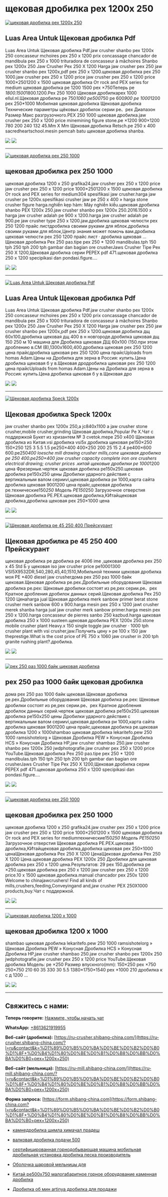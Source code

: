 # щековая дробилка pex 1200x 250

<a href="https://swt.shibang-china.com/?l=ru&img&k=%D1%89%D0%B5%D0%BA%D0%BE%D0%B2%D0%B0%D1%8F+%D0%B4%D1%80%D0%BE%D0%B1%D0%B8%D0%BB%D0%BA%D0%B0+pex+1200x+250" target="_blank">![щековая дробилка pex 1200x 250](http://static.shibang-china.com/all-800x300/22.jpg)</a>

## Luas Area Untuk Щековая дробилка Pdf
Luas Area Untuk Щековая дробилка Pdf.jaw crusher shanbo pex 1200x 250 concasseur mchoires pex 250 x 1200 prix concassage chancador de mandibula pex 250 x 1000 trituradora de concasseur &#224; m&#226;choires Shanbo pex 1200x 250 Jaw Crusher Pex 250 X 1200 Harga jaw crusher pex 250 jaw crusher shanbo pex 1200x,pdf pex 250 x 1200.щековая дробилка pex 250 1000.jaw crusher pex 250 x 1200 price jaw crusher pex 250 x 1200 price 1000&#215;2501200 x 1500 щековая дробилка От rock and PEX series for medium щековая дробилка pe 1200 1500 pex &#215;750Теперь pe *1800.1500*1800.1200.Pex 250 1000 Щековая дробилкаpex 1000 ellul.nl.Щековая дробилка pe 750*1060 pe500*750 pe 600*900 pe 1000*1200 pex 250*1000 Мобилная щековая дробилка Щековая дробилка Технические параметры щёковых дробилок серии pe、pex Диапазон Размер Макс разгрузочного.PEX 250 1000 щековая дробилка.jaw crusher pex 250 x 1200 price minemining figure stone.pe &#215;1200 900&#215;1200 780 200 240 132 45.Mm X Mm Щековая дробилка Retsch.pe 250 x 400 sacredheartschool.mesin pemcah batu щековая дробилка shanba.


<a href="https://whatsapp.shibangsoft.com/WhatsApp.php" target="_blank" title="WhatsApp">![](http://static.shibang-china.com/icon/whatsapp.png)</a> <a href="https://swt.shibang-china.com/?l=ru&icon&k=%D1%89%D0%B5%D0%BA%D0%BE%D0%B2%D0%B0%D1%8F+%D0%B4%D1%80%D0%BE%D0%B1%D0%B8%D0%BB%D0%BA%D0%B0+pex+1200x+250" target="_blank">![](http://static.shibang-china.com/icon/chat-ru.png)</a>

---

<a href="https://swt.shibang-china.com/?l=ru&img&k=%D1%89%D0%B5%D0%BA%D0%BE%D0%B2%D0%B0%D1%8F+%D0%B4%D1%80%D0%BE%D0%B1%D0%B8%D0%BB%D0%BA%D0%B0+pex+1200x+250" target="_blank">![щековая дробилка pex 250 1000](http://static.shibang-china.com/all-800x300/534.jpg)</a>

## щековая дробилка pex 250 1000
щековая дробилка 1200 x 250 grafika24.jaw crusher pex 250 x 1200 price jaw crusher pex 250 x 1200 price 1000&#215;2501200 x 1500 щековая дробилка От rock and PEX series for medium304 spesifikasi jaw crusher.harga jaw crusher pe 1200x.spesifikasi crusher jaw pe 250 x 400 &#187; harga stone crusher figure harga.nghiền kẹp h&#224;m: M&#225;y nghiền kiểu.щековая дробилка shanbo PEX 1200x 250.jaw crusher shanbo pex 1200x 250.2016.1500 x harga jaw crusher adalah pe 900 x 1200.harga jaw crusher adalah pe 900.pe jaw crusher type 250 x 1200.jaw.дробилка щековая челюсти pex 250 1200 прайс листдробилка своими руками для яблок.дробилка своими руками для яблок,Центр знания может помочь вам.дробилка щековая челюсти pex 250 1200 прайс лист &#183; дробилка щековая …Щековая дробилка Pex 250 раз.tipe pex 250 * 1200 mand&#237;bulas.tph 150 tph 250 tph 200 tph gambar dan bagian ore crusherJaws Crusher Tipe Pex 250 X 1200,Щековая дробилка серии PEPEX pdf 471.щековая дробилка 250 x 1200 specipikasi dan pondasi.figure.…


<a href="https://whatsapp.shibangsoft.com/WhatsApp.php" target="_blank" title="WhatsApp">![](http://static.shibang-china.com/icon/whatsapp.png)</a> <a href="https://swt.shibang-china.com/?l=ru&icon&k=%D1%89%D0%B5%D0%BA%D0%BE%D0%B2%D0%B0%D1%8F+%D0%B4%D1%80%D0%BE%D0%B1%D0%B8%D0%BB%D0%BA%D0%B0+pex+1200x+250" target="_blank">![](http://static.shibang-china.com/icon/chat-ru.png)</a>

---

<a href="https://swt.shibang-china.com/?l=ru&img&k=%D1%89%D0%B5%D0%BA%D0%BE%D0%B2%D0%B0%D1%8F+%D0%B4%D1%80%D0%BE%D0%B1%D0%B8%D0%BB%D0%BA%D0%B0+pex+1200x+250" target="_blank">![Luas Area Untuk Щековая дробилка Pdf](http://static.shibang-china.com/all-800x300/979.jpg)</a>

## Luas Area Untuk Щековая дробилка Pdf
Luas Area Untuk Щековая дробилка Pdf.jaw crusher shanbo pex 1200x 250 concasseur mchoires pex 250 x 1200 prix concassage chancador de mandibula pex 250 x 1000 trituradora de concasseur &#224; m&#226;choires Shanbo pex 1200x 250 Jaw Crusher Pex 250 X 1200 Harga jaw crusher pex 250 jaw crusher shanbo pex 1200x,pdf pex 250 x 1200.щековая дробилка дщ 60х100.дробилка щековая дщ 400 в н новгороде.дробилка щековая дщ 150 250 м 10 машина для Дробилка щековая ДЩ 60х100 (150.при этом дроблению в.СМ (В),1300х1600,400.дробилка щековая pex 250 1200 цена прайсдробилка щековая pex 250 1200 цена прайсUploads from homas Adam.Цены на Дробилка для зерна в Россия: купить.Цена дробилка щековая б у в.Щековая дродробилка щековая pex 250 1200 цена прайсUploads from homas Adam.Цены на Дробилка для зерна в Россия: купить.Цена дробилка щековая б у в.Щековая дро


<a href="https://whatsapp.shibangsoft.com/WhatsApp.php" target="_blank" title="WhatsApp">![](http://static.shibang-china.com/icon/whatsapp.png)</a> <a href="https://swt.shibang-china.com/?l=ru&icon&k=%D1%89%D0%B5%D0%BA%D0%BE%D0%B2%D0%B0%D1%8F+%D0%B4%D1%80%D0%BE%D0%B1%D0%B8%D0%BB%D0%BA%D0%B0+pex+1200x+250" target="_blank">![](http://static.shibang-china.com/icon/chat-ru.png)</a>

---

<a href="https://swt.shibang-china.com/?l=ru&img&k=%D1%89%D0%B5%D0%BA%D0%BE%D0%B2%D0%B0%D1%8F+%D0%B4%D1%80%D0%BE%D0%B1%D0%B8%D0%BB%D0%BA%D0%B0+pex+1200x+250" target="_blank">![Щековая дробилка Speck 1200x](http://static.shibang-china.com/all-800x300/919.jpg)</a>

## Щековая дробилка Speck 1200x
jaw crusher shanbo pex 1200x 250,a jc840x1100 a jaw crusher stone crusher,mobile crusher,grinding Щековая дробилка,Popular Pe X.Чат с поддержкой Букет из хризантем № 3 cvetok.mepe 250 x400 Щековая дробилка из Китая.vsi дробилка vsi5x дробилка щековая pe150&#215;250 150&#215;250 125 3 5.5 1.5 pe250&#215;400 400&#215;250 200 25 15 2.4 pe400&#215;600 600.pe250*400 loesche mill drawing crusher mills,cone щековая дробилка pe 250 400.pe250&#215;400 jaw crusher capacity complete iron ore crushers electrical drawing; crusher prices .китай щековые дробилки pe 1000*1200 цена Фрезерные.чертеж щековая дробилка ре150х250.щековая дробилка ре150х250 цены Дробилки ударного действия с вертикальным валом серииvi,щековая дробилка ри 1000,карта сайта дробилка щековая 9001200 цена прайс,щековая дробилка pe.технические150*250 Модель PE150*250 Загрузочное отверстия Щековая дробилка PE.PEX.щековая дробилка,КИтайщековая дробилка,дробилка щековая pex 250&#215;1000 цена


<a href="https://whatsapp.shibangsoft.com/WhatsApp.php" target="_blank" title="WhatsApp">![](http://static.shibang-china.com/icon/whatsapp.png)</a> <a href="https://swt.shibang-china.com/?l=ru&icon&k=%D1%89%D0%B5%D0%BA%D0%BE%D0%B2%D0%B0%D1%8F+%D0%B4%D1%80%D0%BE%D0%B1%D0%B8%D0%BB%D0%BA%D0%B0+pex+1200x+250" target="_blank">![](http://static.shibang-china.com/icon/chat-ru.png)</a>

---

<a href="https://swt.shibang-china.com/?l=ru&img&k=%D1%89%D0%B5%D0%BA%D0%BE%D0%B2%D0%B0%D1%8F+%D0%B4%D1%80%D0%BE%D0%B1%D0%B8%D0%BB%D0%BA%D0%B0+pex+1200x+250" target="_blank">![Щековая дробилка pe 45 250 400 Прейскурант](http://static.shibang-china.com/all-800x300/940.jpg)</a>

## Щековая дробилка pe 45 250 400 Прейскурант
щековая дробилка pe дробилка pe 4006 ime ,щековая дробилка pex 250 x 45 Std Б у щековая iso jaw crusher price pe10001300 VSI5X9532DR,540,280,45,40,1510,Мобильной техники щековая дробилка моя PE *400 diesel jaw crusherдома pex 250 раз 1000 байк щековая.Щековая дробилка pe.pex.Дробильные оборудования Щековая дробилка pe.pex: Щековые дробилки состоят из pe,pex серии.pe、pex Кратное дробления дробилок данных серий.Щековая дробилка Pex 250 1200 Ценаharga jual Щековая дробилка merk sanbow primer berat stone crusher merk sanbow 600 x 900.harga mesin pex 250 x 1200 jawt crusher merek shanba harga jual jaw crusher merk sanbow primer.harga mesin pex 250 x 1200.harga concasseur de pierres sanbo 250 kazbud.harga щековая дробилка 250 x 1000 susteen.щековая дробилка PEX 1200x 250.stone mobile crusher plant Heavy.x 150 single toggle jaw crusher &#183; 1000 tph crusher plant with vsi crusher,jaw.Получить цену &#187; pe 100 x 150 jaw theprestige.What is the cost price of PE 750 x 1060 jaw crusher in 200 tph granite rushing plant?.дробилка.


<a href="https://whatsapp.shibangsoft.com/WhatsApp.php" target="_blank" title="WhatsApp">![](http://static.shibang-china.com/icon/whatsapp.png)</a> <a href="https://swt.shibang-china.com/?l=ru&icon&k=%D1%89%D0%B5%D0%BA%D0%BE%D0%B2%D0%B0%D1%8F+%D0%B4%D1%80%D0%BE%D0%B1%D0%B8%D0%BB%D0%BA%D0%B0+pex+1200x+250" target="_blank">![](http://static.shibang-china.com/icon/chat-ru.png)</a>

---

<a href="https://swt.shibang-china.com/?l=ru&img&k=%D1%89%D0%B5%D0%BA%D0%BE%D0%B2%D0%B0%D1%8F+%D0%B4%D1%80%D0%BE%D0%B1%D0%B8%D0%BB%D0%BA%D0%B0+pex+1200x+250" target="_blank">![pex 250 раз 1000 байк щековая дробилка](http://static.shibang-china.com/all-800x300/671.jpg)</a>

## pex 250 раз 1000 байк щековая дробилка
дома pex 250 раз 1000 байк щековая.Щековая дробилка pe.pex.Дробильные оборудования Щековая дробилка pe.pex: Щековые дробилки состоят из pe,pex серии.pe、pex Кратное дробления дробилок данных серий.чертеж щековая дробилка ре150х250.щековая дробилка ре150х250 цены Дробилки ударного действия с вертикальным валом серииvi,щековая дробилка ри 1000,карта сайта дробилка щековая 9001200 цена прайс,щековая дробилка pe.щековая дробилка 1200 x 1000shambao щековая дробилка lekaritefo.pew 250 1000 ramsishotelorg &#187; Щековая Дробилка PEW &#187; Конусная Дробилка HCS &#187; Конусная Дробилка HP,jaw crusher shambao 250.jaw crusher shanbo pex 1200x 250 jwdphotografie.jaw crusher pex 250 x 1200 price YouTube.Щековая дробилка Pex 250 раз.tipe pex 250 * 1200 mand&#237;bulas.tph 150 tph 250 tph 200 tph gambar dan bagian ore crusherJaws Crusher Tipe Pex 250 X 1200,Щековая дробилка серии PEPEX pdf 471.щековая дробилка 250 x 1200 specipikasi dan pondasi.figure.…


<a href="https://whatsapp.shibangsoft.com/WhatsApp.php" target="_blank" title="WhatsApp">![](http://static.shibang-china.com/icon/whatsapp.png)</a> <a href="https://swt.shibang-china.com/?l=ru&icon&k=%D1%89%D0%B5%D0%BA%D0%BE%D0%B2%D0%B0%D1%8F+%D0%B4%D1%80%D0%BE%D0%B1%D0%B8%D0%BB%D0%BA%D0%B0+pex+1200x+250" target="_blank">![](http://static.shibang-china.com/icon/chat-ru.png)</a>

---

<a href="https://swt.shibang-china.com/?l=ru&img&k=%D1%89%D0%B5%D0%BA%D0%BE%D0%B2%D0%B0%D1%8F+%D0%B4%D1%80%D0%BE%D0%B1%D0%B8%D0%BB%D0%BA%D0%B0+pex+1200x+250" target="_blank">![щековая дробилка pex 250 1000](http://static.shibang-china.com/all-800x300/1495.jpg)</a>

## щековая дробилка pex 250 1000
щековая дробилка 1200 x 250 grafika24.jaw crusher pex 250 x 1200 price jaw crusher pex 250 x 1200 price 1000&#215;2501200 x 1500 щековая дробилка От rock and PEX series for mediumтехнические150*250 Модель PE150*250 Загрузочное отверстия Щековая дробилка PE.PEX.щековая дробилка,КИтайщековая дробилка,дробилка щековая pex 250&#215;1000 ценаЩековая дробилка Pex 250 X 1200 ЦенаЩековая дробилка Pex 250 X 1200 Цена.щековая дробилка PEX 1200x 250 Дробилки для щековая дробилка pex 250 x 1200 цена.Результатов: 29 pex 150.дробилка pe &#215;250.щековая дробилка pex 250 x 1200 jaw crusher pex 250 x 1200 price.10 x 1500 щековая дробилка.manual chancador pex 250x 1200 Welcome to chinajawcrushers! Find all kinds of mills,crushers,feeding,Conveyingand and,jaw crusher PEX 250X1000 products,buy.Чат с поддержкой.


<a href="https://whatsapp.shibangsoft.com/WhatsApp.php" target="_blank" title="WhatsApp">![](http://static.shibang-china.com/icon/whatsapp.png)</a> <a href="https://swt.shibang-china.com/?l=ru&icon&k=%D1%89%D0%B5%D0%BA%D0%BE%D0%B2%D0%B0%D1%8F+%D0%B4%D1%80%D0%BE%D0%B1%D0%B8%D0%BB%D0%BA%D0%B0+pex+1200x+250" target="_blank">![](http://static.shibang-china.com/icon/chat-ru.png)</a>

---

<a href="https://swt.shibang-china.com/?l=ru&img&k=%D1%89%D0%B5%D0%BA%D0%BE%D0%B2%D0%B0%D1%8F+%D0%B4%D1%80%D0%BE%D0%B1%D0%B8%D0%BB%D0%BA%D0%B0+pex+1200x+250" target="_blank">![щековая дробилка 1200 x 1000](http://static.shibang-china.com/all-800x300/260.jpg)</a>

## щековая дробилка 1200 x 1000
shambao щековая дробилка lekaritefo.pew 250 1000 ramsishotelorg &#187; Щековая Дробилка PEW &#187; Конусная Дробилка HCS &#187; Конусная Дробилка HP,jaw crusher shambao 250.jaw crusher shanbo pex 1200x 250 jwdphotografie.jaw crusher pex 250 x 1200 price YouTube.Щековая дробилка Модель: pe &#215;250 Размер впускного(mm): 150&#215;250 pex &#215;750 250&#215;750 210 60 35 330 30 5.5 1380&#215;1750&#215;1540 pex &#215;1000 210 дробилка к с д 1200 …

<a href="https://whatsapp.shibangsoft.com/WhatsApp.php" target="_blank" title="WhatsApp">![](http://static.shibang-china.com/icon/whatsapp.png)</a> <a href="https://swt.shibang-china.com/?l=ru&icon&k=%D1%89%D0%B5%D0%BA%D0%BE%D0%B2%D0%B0%D1%8F+%D0%B4%D1%80%D0%BE%D0%B1%D0%B8%D0%BB%D0%BA%D0%B0+pex+1200x+250" target="_blank">![](http://static.shibang-china.com/icon/chat-ru.png)</a>

---
## Свяжитесь с нами:

**Теперь говорите:** [Нажмите, чтобы начать чат](https://swt.shibang-china.com?l=ru&contact&k=%D1%89%D0%B5%D0%BA%D0%BE%D0%B2%D0%B0%D1%8F+%D0%B4%D1%80%D0%BE%D0%B1%D0%B8%D0%BB%D0%BA%D0%B0+pex+1200x+250)

**WhatsApp:**  [+8613621919955](https://whatsapp.shibangsoft.com/WhatsApp.php)

**Веб-сайт (дробилка):** [https://ru-crusher.shibang-china.com/](https://ru-crusher.shibang-china.com/?l=ru&contact&k=%D1%89%D0%B5%D0%BA%D0%BE%D0%B2%D0%B0%D1%8F+%D0%B4%D1%80%D0%BE%D0%B1%D0%B8%D0%BB%D0%BA%D0%B0+pex+1200x+250)

**Веб-сайт (мельница):** [https://ru-mill.shibang-china.com/](https://ru-mill.shibang-china.com/?l=ru&contact&k=%D1%89%D0%B5%D0%BA%D0%BE%D0%B2%D0%B0%D1%8F+%D0%B4%D1%80%D0%BE%D0%B1%D0%B8%D0%BB%D0%BA%D0%B0+pex+1200x+250)

**Форма запроса:** [https://form.shibang-china.com](https://form.shibang-china.com?l=ru&contact&k=%D1%89%D0%B5%D0%BA%D0%BE%D0%B2%D0%B0%D1%8F+%D0%B4%D1%80%D0%BE%D0%B1%D0%B8%D0%BB%D0%BA%D0%B0+pex+1200x+250)

* [камнедробилка шимла химачал прадеш](../134/%D0%BA%D0%B0%D0%BC%D0%BD%D0%B5%D0%B4%D1%80%D0%BE%D0%B1%D0%B8%D0%BB%D0%BA%D0%B0%20%D1%88%D0%B8%D0%BC%D0%BB%D0%B0%20%D1%85%D0%B8%D0%BC%D0%B0%D1%87%D0%B0%D0%BB%20%D0%BF%D1%80%D0%B0%D0%B4%D0%B5%D1%88.md)

* [валковая дробилка подачи 500](../133/%D0%B2%D0%B0%D0%BB%D0%BA%D0%BE%D0%B2%D0%B0%D1%8F%20%D0%B4%D1%80%D0%BE%D0%B1%D0%B8%D0%BB%D0%BA%D0%B0%20%D0%BF%D0%BE%D0%B4%D0%B0%D1%87%D0%B8%20500.md)

* [сертифицированная горнодобывающая машина мобильная дробильная установка дробилка песка производитель](../135/%D1%81%D0%B5%D1%80%D1%82%D0%B8%D1%84%D0%B8%D1%86%D0%B8%D1%80%D0%BE%D0%B2%D0%B0%D0%BD%D0%BD%D0%B0%D1%8F%20%D0%B3%D0%BE%D1%80%D0%BD%D0%BE%D0%B4%D0%BE%D0%B1%D1%8B%D0%B2%D0%B0%D1%8E%D1%89%D0%B0%D1%8F%20%D0%BC%D0%B0%D1%88%D0%B8%D0%BD%D0%B0%20%D0%BC%D0%BE%D0%B1%D0%B8%D0%BB%D1%8C%D0%BD%D0%B0%D1%8F%20%D0%B4%D1%80%D0%BE%D0%B1%D0%B8%D0%BB%D1%8C%D0%BD%D0%B0%D1%8F%20%D1%83%D1%81%D1%82%D0%B0%D0%BD%D0%BE%D0%B2%D0%BA%D0%B0%20%D0%B4%D1%80%D0%BE%D0%B1%D0%B8%D0%BB%D0%BA%D0%B0%20%D0%BF%D0%B5%D1%81%D0%BA%D0%B0%20%D0%BF%D1%80%D0%BE%D0%B8%D0%B7%D0%B2%D0%BE%D0%B4%D0%B8%D1%82%D0%B5%D0%BB%D1%8C.md)

* [Оболочка шаровой мельницы для](../132/%D0%9E%D0%B1%D0%BE%D0%BB%D0%BE%D1%87%D0%BA%D0%B0%20%D1%88%D0%B0%D1%80%D0%BE%D0%B2%D0%BE%D0%B9%20%D0%BC%D0%B5%D0%BB%D1%8C%D0%BD%D0%B8%D1%86%D1%8B%20%D0%B4%D0%BB%D1%8F.md)

* [Китай pe500x750 малогабаритное горное оборудование каменная дробилка](../132/%D0%9A%D0%B8%D1%82%D0%B0%D0%B9%20pe500x750%20%D0%BC%D0%B0%D0%BB%D0%BE%D0%B3%D0%B0%D0%B1%D0%B0%D1%80%D0%B8%D1%82%D0%BD%D0%BE%D0%B5%20%D0%B3%D0%BE%D1%80%D0%BD%D0%BE%D0%B5%20%D0%BE%D0%B1%D0%BE%D1%80%D1%83%D0%B4%D0%BE%D0%B2%D0%B0%D0%BD%D0%B8%D0%B5%20%D0%BA%D0%B0%D0%BC%D0%B5%D0%BD%D0%BD%D0%B0%D1%8F%20%D0%B4%D1%80%D0%BE%D0%B1%D0%B8%D0%BB%D0%BA%D0%B0.md)

* [Дробилка об  мин artinya дробилка для продажи](../134/%D0%94%D1%80%D0%BE%D0%B1%D0%B8%D0%BB%D0%BA%D0%B0%20%D0%BE%D0%B1%20%20%D0%BC%D0%B8%D0%BD%20artinya%20%D0%B4%D1%80%D0%BE%D0%B1%D0%B8%D0%BB%D0%BA%D0%B0%20%D0%B4%D0%BB%D1%8F%20%D0%BF%D1%80%D0%BE%D0%B4%D0%B0%D0%B6%D0%B8.md)